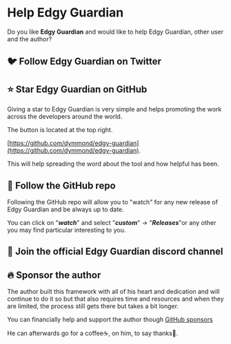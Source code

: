 # Help Edgy Guardian

Do you like **Edgy Guardian** and would like to help Edgy Guardian, other user and the author?

## 🐦 Follow Edgy Guardian on Twitter


## ⭐ Star **Edgy Guardian** on GitHub

Giving a star to Edgy Guardian is very simple and helps promoting the work across the developers around the world.

The button is located at the top right.

[https://github.com/dymmond/edgy-guardian](https://github.com/dymmond/edgy-guardian).

This will help spreading the word about the tool and how helpful has been.

## 👀 Follow the GitHub repo

Following the GitHub repo will allow you to "watch" for any new release of Edgy Guardian and be always up to date.

You can click on "***watch***" and select "***custom***" -> "***Releases***"or any other you may find particular
interesting to you.

## 💬 Join the official Edgy Guardian discord channel

## 🔥 Sponsor the author

The author built this framework with all of his heart and dedication and will continue to do it so but that also
requires time and resources and when they are limited, the process still gets there but takes a bit longer.

You can financially help and support the author though [GitHub sponsors](https://github.com/sponsors/tarsil)

He can afterwards go for a coffee☕, on him, to say thanks🙏.
